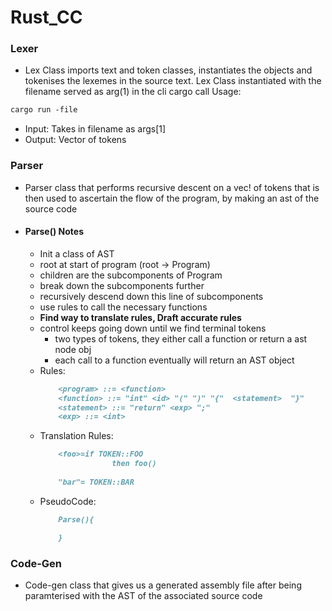 # Rust_CC

### Lexer

- Lex Class imports text and token classes, instantiates the objects and
tokenises the lexemes in the source text. Lex Class instantiated with the filename served as arg(1) in the cli cargo call
Usage:

```markdown
cargo run -file 
```

- Input: Takes in filename as args[1]
- Output: Vector of tokens

### Parser

- Parser class that performs recursive descent on a vec! of tokens that is then used to ascertain the flow of the program, by making an ast of the source code 
- #### Parse() Notes 
    - Init a class of AST 
    - root at start of program (root -> Program)
    - children are the subcomponents of Program
    - break down the subcomponents further
    - recursively descend down this line of subcomponents
    - use rules to call the necessary functions
    - **Find way to translate rules, Draft accurate rules**
    - control keeps going down until we find terminal tokens
        - two types of tokens, they either call a function or return a ast node obj
        - each call to a function eventually will return an AST object 
    - Rules:
        ```markdown
            <program> ::= <function>
            <function> ::= "int" <id> "(" ")" "{"  <statement>  "}" 
            <statement> ::= "return" <exp> ";"
            <exp> ::= <int>
        ```
    - Translation Rules: 
        ```markdown
            <foo>=if TOKEN::FOO 
                        then foo()
                
            "bar"= TOKEN::BAR 
        ```
    - PseudoCode: 
        ```markdown
            Parse(){

            }
        ```


### Code-Gen
- Code-gen class that gives us a generated assembly file after being paramterised with the AST of the associated source code